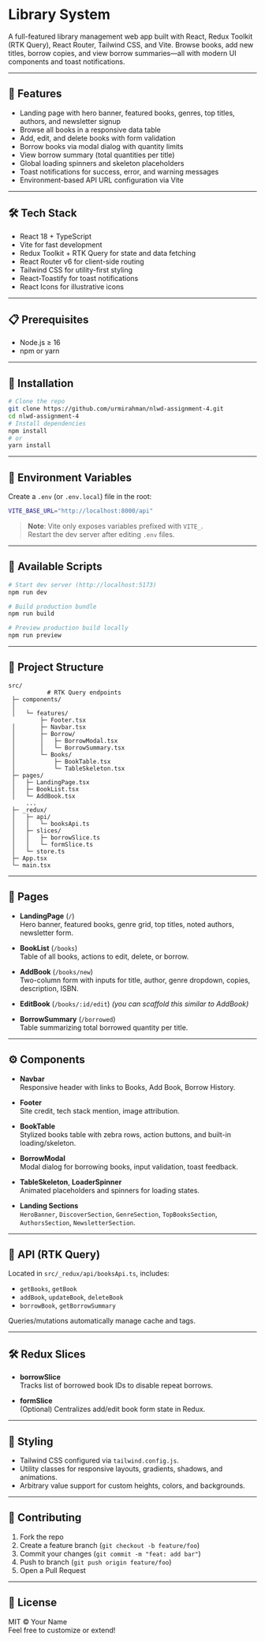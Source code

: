 # Library System

A full-featured library management web app built with React, Redux Toolkit (RTK Query), React Router, Tailwind CSS, and Vite. Browse books, add new titles, borrow copies, and view borrow summaries—all with modern UI components and toast notifications.

---

## 🚀 Features

- Landing page with hero banner, featured books, genres, top titles, authors, and newsletter signup
- Browse all books in a responsive data table
- Add, edit, and delete books with form validation
- Borrow books via modal dialog with quantity limits
- View borrow summary (total quantities per title)
- Global loading spinners and skeleton placeholders
- Toast notifications for success, error, and warning messages
- Environment-based API URL configuration via Vite

---

## 🛠 Tech Stack

- React 18 + TypeScript
- Vite for fast development
- Redux Toolkit + RTK Query for state and data fetching
- React Router v6 for client-side routing
- Tailwind CSS for utility-first styling
- React-Toastify for toast notifications
- React Icons for illustrative icons

---

## 📋 Prerequisites

- Node.js ≥ 16
- npm or yarn

---

## 💾 Installation

```bash
# Clone the repo
git clone https://github.com/urmirahman/nlwd-assignment-4.git
cd nlwd-assignment-4
# Install dependencies
npm install
# or
yarn install
```

---

## 🔧 Environment Variables

Create a `.env` (or `.env.local`) file in the root:

```bash
VITE_BASE_URL="http://localhost:8000/api"
```

> **Note**: Vite only exposes variables prefixed with `VITE_`.  
> Restart the dev server after editing `.env` files.

---

## 🚥 Available Scripts

```bash
# Start dev server (http://localhost:5173)
npm run dev

# Build production bundle
npm run build

# Preview production build locally
npm run preview
```

---

## 📁 Project Structure

```
src/
           # RTK Query endpoints
 ├─ components/
 │
 │   └─ features/
         ├─ Footer.tsx
 │       ├─ Navbar.tsx
 │       ├─ Borrow/
 │       │   ├─ BorrowModal.tsx
 │       │   └─ BorrowSummary.tsx
 │       └─ Books/
 │           ├─ BookTable.tsx
 │           └─ TableSkeleton.tsx
 ├─ pages/
 │   ├─ LandingPage.tsx
 │   ├─ BookList.tsx
 │   └─ AddBook.tsx
     ...
 ├─ _redux/
 │   ├─ api/
 │   │   └─ booksApi.ts
 │   ├─ slices/
 │   │   ├─ borrowSlice.ts
 │   │   └─ formSlice.ts
 │   └─ store.ts
 ├─ App.tsx
 └─ main.tsx
```

---

## 📄 Pages

- **LandingPage** (`/`)  
  Hero banner, featured books, genre grid, top titles, noted authors, newsletter form.

- **BookList** (`/books`)  
  Table of all books, actions to edit, delete, or borrow.

- **AddBook** (`/books/new`)  
  Two-column form with inputs for title, author, genre dropdown, copies, description, ISBN.

- **EditBook** (`/books/:id/edit`) _(you can scaffold this similar to AddBook)_

- **BorrowSummary** (`/borrowed`)  
  Table summarizing total borrowed quantity per title.

---

## ⚙️ Components

- **Navbar**  
  Responsive header with links to Books, Add Book, Borrow History.

- **Footer**  
  Site credit, tech stack mention, image attribution.

- **BookTable**  
  Stylized books table with zebra rows, action buttons, and built-in loading/skeleton.

- **BorrowModal**  
  Modal dialog for borrowing books, input validation, toast feedback.

- **TableSkeleton**, **LoaderSpinner**  
  Animated placeholders and spinners for loading states.

- **Landing Sections**  
  `HeroBanner`, `DiscoverSection`, `GenreSection`, `TopBooksSection`, `AuthorsSection`, `NewsletterSection`.

---

## 🔗 API (RTK Query)

Located in `src/_redux/api/booksApi.ts`, includes:

- `getBooks`, `getBook`
- `addBook`, `updateBook`, `deleteBook`
- `borrowBook`, `getBorrowSummary`

Queries/mutations automatically manage cache and tags.

---

## 🛠 Redux Slices

- **borrowSlice**  
  Tracks list of borrowed book IDs to disable repeat borrows.

- **formSlice**  
  (Optional) Centralizes add/edit book form state in Redux.

---

## 🎨 Styling

- Tailwind CSS configured via `tailwind.config.js`.
- Utility classes for responsive layouts, gradients, shadows, and animations.
- Arbitrary value support for custom heights, colors, and backgrounds.

---

## 🤝 Contributing

1. Fork the repo
2. Create a feature branch (`git checkout -b feature/foo`)
3. Commit your changes (`git commit -m "feat: add bar"`)
4. Push to branch (`git push origin feature/foo`)
5. Open a Pull Request

---

## 📜 License

MIT © Your Name  
Feel free to customize or extend!
